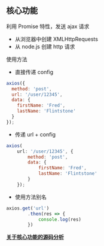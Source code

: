 ## 核心功能
利用 Promise 特性，发送 ajax 请求
- 从浏览器中创建 XMLHttpRequests
- 从 node.js 创建 http 请求

使用方法
- 直接传递 config 
```js
axios({
  method: 'post',
  url: '/user/12345',
  data: {
    firstName: 'Fred',
    lastName: 'Flintstone'
  }
});
```

- 传递 url + config
```js
axios(
    url: '/user/12345', {
        method: 'post',
        data: {
            firstName: 'Fred',
            lastName: 'Flintstone'
        }
    });
```

- 使用方法别名
```js
axios.get('url')
        .then(res => {
            console.log(res)
        })

```
**[关于核心功能的源码分析](./core.md)**